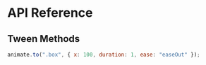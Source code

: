 # API Reference

## Tween Methods
```js
animate.to(".box", { x: 100, duration: 1, ease: "easeOut" });
